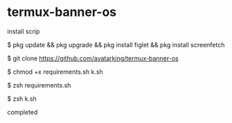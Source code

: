 # termux-banner-os
 
install scrip


$ pkg update && pkg upgrade && pkg install figlet   && pkg install screenfetch

 
$ git clone https://github.com/avatarking/termux-banner-os


$ chmod +x requirements.sh k.sh 


$ zsh requirements.sh


$ zsh k.sh


completed


